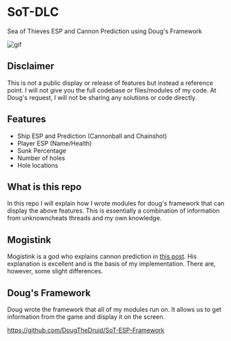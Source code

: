 # SoT-DLC
Sea of Thieves ESP and Cannon Prediction using Doug's Framework

![gif](./PredictionShowcaseSmall.gif)

## Disclaimer
This is not a public display or release of features but instead a reference point.
I will not give you the full codebase or files/modules of my code.
At Doug's request, I will not be sharing any solutions or code directly.

## Features
- Ship ESP and Prediction (Cannonball and Chainshot)
- Player ESP (Name/Health)
- Sunk Percentage
- Number of holes
- Hole locations

## What is this repo
In this repo I will explain how I wrote modules for doug's framework that can display the above features. This is essentially a combination of information from unknowncheats threads and my own knowledge.

## Mogistink
Mogistink is a god who explains cannon prediction in [this post](https://www.unknowncheats.me/forum/3408459-post25.html). His explanation is excellent and is the basis of my implementation. There are, however, some slight differences.

## Doug's Framework
Doug wrote the framework that all of my modules run on. It allows us to get information from the game and display it on the screen.

https://github.com/DougTheDruid/SoT-ESP-Framework